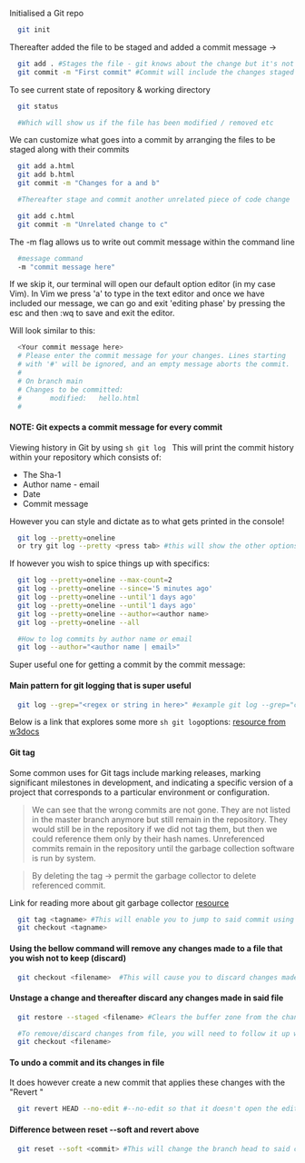 Initialised a Git repo

```sh
  git init
```

Thereafter added the file to be staged and added a commit message
->

```sh
  git add . #Stages the file - git knows about the change but it's not permanent in the repo
  git commit -m "First commit" #Commit will include the changes staged within the files
```

To see current state of repository & working directory

```sh
  git status

  #Which will show us if the file has been modified / removed etc
```

We can customize what goes into a commit by arranging the files to be staged along with their commits

```sh
  git add a.html
  git add b.html
  git commit -m "Changes for a and b"

  #Thereafter stage and commit another unrelated piece of code change

  git add c.html
  git commit -m "Unrelated change to c"
```

The -m flag allows us to write out commit message within the command line

```sh
  #message command
  -m "commit message here"
```

If we skip it, our terminal will open our default option editor (in my case Vim).
In Vim we press 'a' to type in the text editor and once we have included our message, we can go and exit 'editing phase' by pressing the esc and then :wq to save and exit the editor.

Will look similar to this:

```sh
  <Your commit message here>
  # Please enter the commit message for your changes. Lines starting
  # with '#' will be ignored, and an empty message aborts the commit.
  #
  # On branch main
  # Changes to be committed:
  #       modified:   hello.html
  #
```

#### NOTE: Git expects a commit message for every commit

Viewing history in Git by using `sh git log `
This will print the commit history within your repository which consists of:

- The Sha-1
- Author name - email
- Date
- Commit message

However you can style and dictate as to what gets printed in the console!

```sh
  git log --pretty=oneline
  or try git log --pretty <press tab> #this will show the other options available such as --pretty=short, --pretty=full etc
```

If however you wish to spice things up with specifics:

```sh
  git log --pretty=oneline --max-count=2
  git log --pretty=oneline --since='5 minutes ago'
  git log --pretty=oneline --until'1 days ago'
  git log --pretty=oneline --until'1 days ago'
  git log --pretty=oneline --author=<author name>
  git log --pretty=oneline --all
```

```sh
  #How to log commits by author name or email
  git log --author="<author name | email>"
```

Super useful one for getting a commit by the commit message:

#### Main pattern for git logging that is super useful

```sh
  git log --grep="<regex or string in here>" #example git log --grep="changed header"
```

Below is a link that explores some more `sh git log`options:
[resource from w3docs](https://www.w3docs.com/learn-git/git-log.html)

#### Git tag

Some common uses for Git tags include marking releases, marking significant milestones in development, and indicating a specific version of a project that corresponds to a particular environment or configuration.

> We can see that the wrong commits are not gone. They are not listed in the master branch anymore but still remain in the repository. They would still be in the repository if we did not tag them, but then we could reference them only by their hash names. Unreferenced commits remain in the repository until the garbage collection software is run by system.

> By deleting the tag -> permit the garbage collector to delete referenced commit.

Link for reading more about git garbage collector [resource](https://mohitgoyal.co/2018/08/31/understanding-git-garbage-collection/)

```sh
  git tag <tagname> #This will enable you to jump to said commit using tag name such as command below:
  git checkout <tagname>
```

#### Using the bellow command will remove any changes made to a file that you wish not to keep (discard)

```sh
  git checkout <filename>  #This will cause you to discard changes made in said file. You will lose it if you have not staged it before.
```

#### Unstage a change and thereafter discard any changes made in said file

```sh
  git restore --staged <filename> #Clears the buffer zone from the changes we have just staged, it however does not remove the changes made in said file. Just unstages!

  #To remove/discard changes from file, you will need to follow it up with the below command
  git checkout <filename>

```

#### To undo a commit and its changes in file

It does however create a new commit that applies these changes with the "Revert <commit name>"

```sh
  git revert HEAD --no-edit #--no-edit so that it doesn't open the editor in terminal
```

#### Difference between reset --soft and revert above

```sh
  git reset --soft <commit> #This will change the branch head to said commit and keep the changes made in the current commit in the staging area "can see this using -> git status"
```
